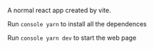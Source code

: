 A normal react app created by vite.

Run ```console yarn``` to install all the dependences

Run ```console yarn dev``` to start the web page
